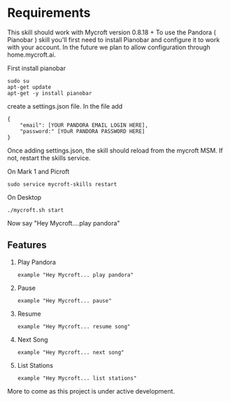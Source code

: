 # Requirements

This skill should work with Mycroft version 0.8.18 +
To use the Pandora ( Pianobar ) skill you'll first need to install Pianobar and configure it to work with your account.  In the future we plan to allow configuration through home.mycroft.ai.

First install pianobar

```
sudo su
apt-get update
apt-get -y install pianobar
```

create a settings.json file. In the file add 

```
{
    "email": [YOUR PANDORA EMAIL LOGIN HERE],
    "password:" [YOuR PANDORA PASSWORD HERE]
}
```

Once adding settings.json, the skill should reload from the mycroft MSM. If not, restart the skills service.

On Mark 1 and Picroft
```
sudo service mycroft-skills restart
```

On Desktop

```
./mycroft.sh start
```

Now say "Hey Mycroft....play pandora"

## Features

1. Play Pandora 
                
       example "Hey Mycroft... play pandora"

2. Pause 
    
       example "Hey Mycroft... pause"

3. Resume
    
       example "Hey Mycroft... resume song"

4. Next Song
    
       example "Hey Mycroft... next song"

5. List Stations
    
       example "Hey Mycroft... list stations"


More to come as this project is under active development. 
